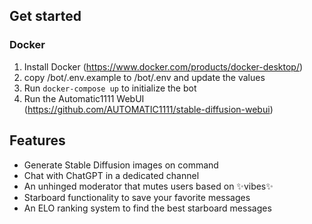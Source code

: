 ## Get started
### Docker
1. Install Docker (https://www.docker.com/products/docker-desktop/)
2. copy /bot/.env.example to /bot/.env and update the values
3. Run `docker-compose up` to initialize the bot
4. Run the Automatic1111 WebUI (https://github.com/AUTOMATIC1111/stable-diffusion-webui)

## Features
- Generate Stable Diffusion images on command
- Chat with ChatGPT in a dedicated channel
- An unhinged moderator that mutes users based on ✨vibes✨
- Starboard functionality to save your favorite messages
- An ELO ranking system to find the best starboard messages